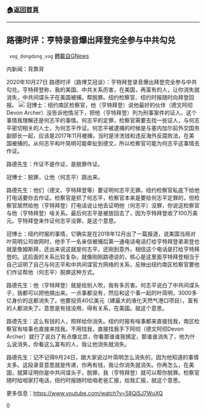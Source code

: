 ###  [:house:返回首頁](https://github.com/ourhimalayas/txt)
---

## 路德时评：亨特录音爆出拜登完全参与中共勾兑
` vog_dongdong_vog` [轉載自GNews](https://gnews.org/zh-hans/469336/)

内新闻：背靠背

2020年10月27日 路德时评（路博艾冠谈）：亨特拜登录音爆出拜登完全参与中共勾兑。亨特拜登称，我的美国、中共关系厉害，在美国，再富有的人，让你消失就消失，中共间谍头子在美国被捕，帮脱罪。纽约检察官、纽约时报随时向拜登回报。
![]()![](https://gnews-media-offload.s3.amazonaws.com/wp-content/uploads/2020/10/19011300/1-3-4.jpg)
冠博士：纽约南区检察官，他（亨特拜登）说他最好的伙伴（德文阿彻Devon Archer）没告诉他情况下，把他（亨特拜登）列为刑事案件的证人。这个事情我理解还是何志平的事情。何志平的定罪，检察官需要去找一些证人，与何志平密切相关的人士，为何志平作证。何志平被逮捕的时候是与塞内加尔前外交国务副部长一起，应该是2017年11月被捕，当时是涉洗钱和违反海外反腐败法，在美国被捕的。从何志平和叶简明可能牵扯到德文，所以检察官可能为何志平这事情去作证。

路德先生：作证不是作证，是脱罪作证。

冠博士：脱罪，让他（何志平）跳出来。

路德先生：他们（德文、亨特拜登等）要证明何志平无罪。纽约检察官私底下给他打电话要你去作证。检察官是抓了何志平，检察官本来是要给何志平定罪的，但检察官居然给他（亨特拜登）打电话说让他去证明他（何志平）没罪，你说这检察官与他（亨特拜登）啥关系。最后何志平是被放回去了，因为亨特拜登收了100万美元。亨特拜登来作证何志平没罪，是这个意思。

冠博士：纽约时报的事情，它确实是在2018年12月出了一篇报道，说美国当局对叶简明公司收网时，他手下一名亲信被捕后第一通电话电话打给亨特拜登弟弟登也就是詹姆斯拜，还出来说这就是何志平，还刚到意外，相信这个电话是打给亨特拜登的。这后面的关系比较复杂。就像刚刚路德说的，核心是这里面亨特拜登相当于自己证明了自己与何志平和中共间谍官方网络的关系，反映出纽约南区检察官要他们作证帮他（何志平）脱罪这种方式。

路德先生：他（亨特拜登）就是给别人吹，我有多厉害。何志平说白了中共间谍头子，我都可以把他搞出来。一点事都没有，然后和这个事一起的叶简明，3000多亿身价的这都消失了。他要投资40亿美元（建最大的液化天然气港口项目），富有的人都消失了。意思是有钱没用，得有关系，在美国。就这个意思。

路德先生：这么有钱的人，照样给你消失。纽约时报有啥事都来直接找我，南区检察官有啥事也直接来找我。不用找我，直接找我手下阿彻（德文阿彻Devon Archer）就行了说白了有点像北京，你看那谁谁我搞定，那谁谁消失了，他为什么说消失，你看这么富有的人，我让他消失就消失。

路德先生：记不记得9月24日，跟大家说过叶简明怎么消失的，因为他知道的事情太多。这段录音意思就是传递，你再有钱，我让你消失就消失。你再怎么，在美国，就算证明你是中共间谍头子，脱罪，我（亨特拜登）就可以帮你脱罪。检察官随时给咱家打电话，纽约时报随时给咱老爸汇报，给我汇报，就这个意思。

更多信息：https://www.youtube.com/watch?v=58QiSJ7WuXQ

0
